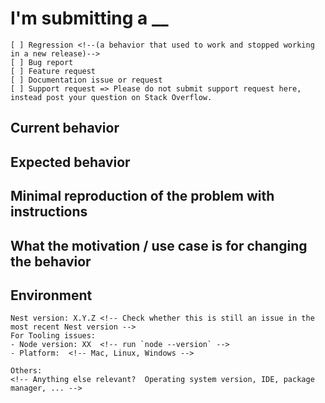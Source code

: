 <!--
PLEASE HELP US PROCESS GITHUB ISSUES FASTER BY PROVIDING THE FOLLOWING INFORMATION.

ISSUES MISSING IMPORTANT INFORMATION MAY BE CLOSED WITHOUT INVESTIGATION.
-->

# I'm submitting a **\_\_**

<!-- 
Please search GitHub for a similar issue or PR before submitting.
Check one of the following options with "x" -->

```text
[ ] Regression <!--(a behavior that used to work and stopped working in a new release)-->
[ ] Bug report
[ ] Feature request
[ ] Documentation issue or request
[ ] Support request => Please do not submit support request here, instead post your question on Stack Overflow.
```

## Current behavior

<!-- Describe how the issue manifests. -->

## Expected behavior

<!-- Describe what the desired behavior would be. -->

## Minimal reproduction of the problem with instructions

<!-- Please share a repo, a gist, or step-by-step instructions. -->

## What the motivation / use case is for changing the behavior

<!-- Describe the motivation or the concrete use case. -->

## Environment

```text
Nest version: X.Y.Z <!-- Check whether this is still an issue in the most recent Nest version -->
For Tooling issues:
- Node version: XX  <!-- run `node --version` -->
- Platform:  <!-- Mac, Linux, Windows -->

Others:
<!-- Anything else relevant?  Operating system version, IDE, package manager, ... -->
```
